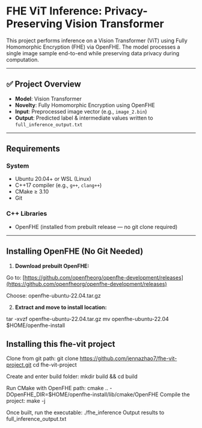 
# FHE ViT Inference: Privacy-Preserving Vision Transformer

This project performs inference on a Vision Transformer (ViT) using Fully Homomorphic Encryption (FHE) via OpenFHE. The model processes a single image sample end-to-end while preserving data privacy during computation.

---

## ✅ Project Overview

- **Model**: Vision Transformer
- **Novelty**: Fully Homomorphic Encryption using OpenFHE
- **Input**: Preprocessed image vector (e.g., `image_2.bin`)
- **Output**: Predicted label & intermediate values written to `full_inference_output.txt`

---

## Requirements

### System
- Ubuntu 20.04+ or WSL (Linux)
- C++17 compiler (e.g., `g++`, `clang++`)
- CMake ≥ 3.10
- Git

### C++ Libraries
- OpenFHE (installed from prebuilt release — no git clone required)

---

## Installing OpenFHE (No Git Needed)

1. **Download prebuilt OpenFHE:**

Go to: [https://github.com/openfheorg/openfhe-development/releases](https://github.com/openfheorg/openfhe-development/releases)

Choose: openfhe-ubuntu-22.04.tar.gz


2. **Extract and move to install location:**


tar -xvzf openfhe-ubuntu-22.04.tar.gz
mv openfhe-ubuntu-22.04 $HOME/openfhe-install

## Installing this fhe-vit project
Clone from git path: git clone https://github.com/jennazhao7/fhe-vit-project.git
cd fhe-vit-project

Create and enter build folder: mkdir build && cd build

Run CMake with OpenFHE path: cmake .. -DOpenFHE_DIR=$HOME/openfhe-install/lib/cmake/OpenFHE
Compile the project: make -j

Once built, run the executable: ./fhe_inference
Output results to full_inference_output.txt